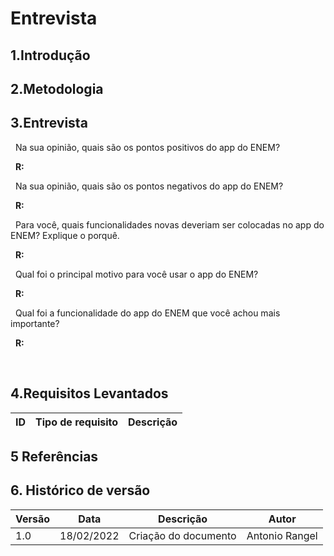 # Entrevista

## 1.Introdução

## 2.Metodologia


## 3.Entrevista


&nbsp;
Na sua opinião, quais são os pontos positivos do app do ENEM?


&nbsp;
**R:**


&nbsp;
Na sua opinião, quais são os pontos negativos do app do ENEM?


&nbsp;
**R:**


&nbsp;
Para você, quais funcionalidades novas deveriam ser colocadas no app do ENEM? Explique o porquê.


&nbsp;
**R:**


&nbsp;
Qual foi o principal motivo para você usar o app do ENEM?


&nbsp;
**R:**


&nbsp;
Qual foi a funcionalidade do app do ENEM que você achou mais importante?


&nbsp;
**R:**


&nbsp;

## 4.Requisitos Levantados
| ID | Tipo de requisito       | Descrição                                     |
| -- | ----------------------- | --------------------------------------------- |


## 5 Referências


## 6. Histórico de versão

| Versão | Data       | Descrição                                           | Autor        |
| ------ | ---------- | --------------------------------------------------- | ------------ |
| 1.0    | 18/02/2022 | Criação do documento | Antonio Rangel        |